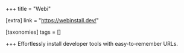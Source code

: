 +++
title = "Webi"

[extra]
link = "https://webinstall.dev/"

[taxonomies]
tags = []

+++
Effortlessly install developer tools with easy-to-remember URLs.
